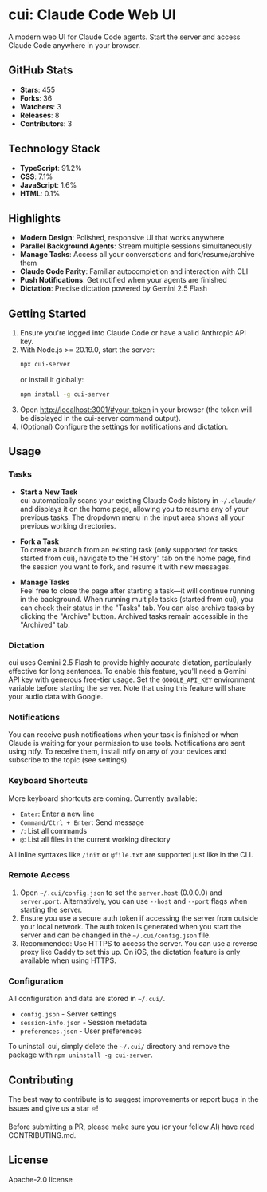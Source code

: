 # cui: Claude Code Web UI

A modern web UI for Claude Code agents. Start the server and access Claude Code anywhere in your browser.

## GitHub Stats
- **Stars**: 455
- **Forks**: 36
- **Watchers**: 3
- **Releases**: 8
- **Contributors**: 3

## Technology Stack
- **TypeScript**: 91.2%
- **CSS**: 7.1%
- **JavaScript**: 1.6%
- **HTML**: 0.1%

## Highlights

* **Modern Design**: Polished, responsive UI that works anywhere
* **Parallel Background Agents**: Stream multiple sessions simultaneously
* **Manage Tasks**: Access all your conversations and fork/resume/archive them
* **Claude Code Parity**: Familiar autocompletion and interaction with CLI
* **Push Notifications**: Get notified when your agents are finished
* **Dictation**: Precise dictation powered by Gemini 2.5 Flash

## Getting Started

1. Ensure you're logged into Claude Code or have a valid Anthropic API key.
2. With Node.js >= 20.19.0, start the server:  
   ```bash
   npx cui-server
   ```
   or install it globally:  
   ```bash
   npm install -g cui-server
   ```
3. Open <http://localhost:3001/#your-token> in your browser (the token will be displayed in the cui-server command output).
4. (Optional) Configure the settings for notifications and dictation.

## Usage

### Tasks

* **Start a New Task**  
  cui automatically scans your existing Claude Code history in `~/.claude/` and displays it on the home page, allowing you to resume any of your previous tasks. The dropdown menu in the input area shows all your previous working directories.

* **Fork a Task**  
  To create a branch from an existing task (only supported for tasks started from cui), navigate to the "History" tab on the home page, find the session you want to fork, and resume it with new messages.

* **Manage Tasks**  
  Feel free to close the page after starting a task—it will continue running in the background. When running multiple tasks (started from cui), you can check their status in the "Tasks" tab. You can also archive tasks by clicking the "Archive" button. Archived tasks remain accessible in the "Archived" tab.

### Dictation

cui uses Gemini 2.5 Flash to provide highly accurate dictation, particularly effective for long sentences. To enable this feature, you'll need a Gemini API key with generous free-tier usage. Set the `GOOGLE_API_KEY` environment variable before starting the server. Note that using this feature will share your audio data with Google.

### Notifications

You can receive push notifications when your task is finished or when Claude is waiting for your permission to use tools. Notifications are sent using ntfy. To receive them, install ntfy on any of your devices and subscribe to the topic (see settings).

### Keyboard Shortcuts

More keyboard shortcuts are coming. Currently available:

* `Enter`: Enter a new line
* `Command/Ctrl + Enter`: Send message
* `/`: List all commands
* `@`: List all files in the current working directory

All inline syntaxes like `/init` or `@file.txt` are supported just like in the CLI.

### Remote Access

1. Open `~/.cui/config.json` to set the `server.host` (0.0.0.0) and `server.port`. Alternatively, you can use `--host` and `--port` flags when starting the server.
2. Ensure you use a secure auth token if accessing the server from outside your local network. The auth token is generated when you start the server and can be changed in the `~/.cui/config.json` file.
3. Recommended: Use HTTPS to access the server. You can use a reverse proxy like Caddy to set this up. On iOS, the dictation feature is only available when using HTTPS.

### Configuration

All configuration and data are stored in `~/.cui/`.

* `config.json` - Server settings
* `session-info.json` - Session metadata
* `preferences.json` - User preferences

To uninstall cui, simply delete the `~/.cui/` directory and remove the package with `npm uninstall -g cui-server`.

## Contributing

The best way to contribute is to suggest improvements or report bugs in the issues and give us a star ⭐!

Before submitting a PR, please make sure you (or your fellow AI) have read CONTRIBUTING.md.

## License

Apache-2.0 license 